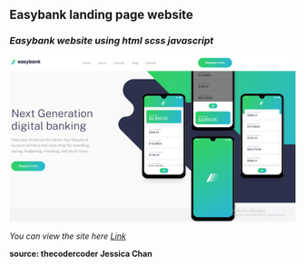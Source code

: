 ## Easybank landing page website
### *Easybank website using html scss javascript*

![Easybank Home Page](https://github.com/aleynagulseven/js-landing-page/blob/main/public/images/2022-04-06%20(2).png)

*You can view the site here [Link](https://landing-page-e0e03.web.app/)* <br/>



**source: thecodercoder Jessica Chan**


